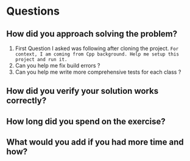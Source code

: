 # Questions

## How did you approach solving the problem?
1. First Question I asked was following after cloning the project. `For context, I am coming from Cpp background. Help me setup this project and run it.`
2. Can you help me fix build errors ?
3. Can you help me write more comprehensive tests for each class ?

## How did you verify your solution works correctly?

## How long did you spend on the exercise?

## What would you add if you had more time and how?
